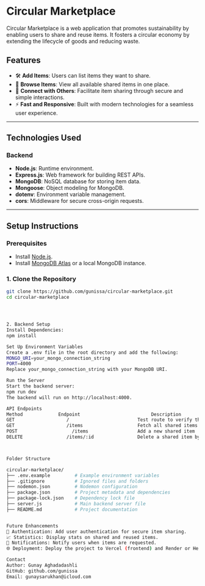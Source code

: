 # Circular Marketplace

Circular Marketplace is a web application that promotes sustainability by enabling users to share and reuse items. It fosters a circular economy by extending the lifecycle of goods and reducing waste.

## Features
- 🛠️ **Add Items**: Users can list items they want to share.
- 📖 **Browse Items**: View all available shared items in one place.
- 🔗 **Connect with Others**: Facilitate item sharing through secure and simple interactions.
- ⚡ **Fast and Responsive**: Built with modern technologies for a seamless user experience.

---

## Technologies Used

### **Backend**
- **Node.js**: Runtime environment.
- **Express.js**: Web framework for building REST APIs.
- **MongoDB**: NoSQL database for storing item data.
- **Mongoose**: Object modeling for MongoDB.
- **dotenv**: Environment variable management.
- **cors**: Middleware for secure cross-origin requests.

---

## Setup Instructions

### Prerequisites
- Install [Node.js](https://nodejs.org/).
- Install [MongoDB Atlas](https://www.mongodb.com/atlas/database) or a local MongoDB instance.

### 1. Clone the Repository
```bash
git clone https://github.com/gunissa/circular-marketplace.git
cd circular-marketplace




2. Backend Setup
Install Dependencies:
npm install

Set Up Environment Variables
Create a .env file in the root directory and add the following:
MONGO_URI=your_mongo_connection_string
PORT=4000
Replace your_mongo_connection_string with your MongoDB URI.

Run the Server
Start the backend server:
npm run dev
The backend will run on http://localhost:4000.

API Endpoints
Method	           Endpoint	                         Description
GET	                  /	                        Test route to verify the API
GET	                  /items	                Fetch all shared items
POST	                /items	                Add a new shared item
DELETE	              /items/:id	            Delete a shared item by ID



Folder Structure

circular-marketplace/
├── .env.example         # Example environment variables
├── .gitignore           # Ignored files and folders
├── nodemon.json         # Nodemon configuration
├── package.json         # Project metadata and dependencies
├── package-lock.json    # Dependency lock file
├── server.js            # Main backend server file
├── README.md            # Project documentation


Future Enhancements
🌟 Authentication: Add user authentication for secure item sharing.
📈 Statistics: Display stats on shared and reused items.
🔔 Notifications: Notify users when items are requested.
🌐 Deployment: Deploy the project to Vercel (frontend) and Render or Heroku (backend).

Contact
Author: Gunay Aghadadashli
GitHub: github.com/gunissa
Email: gunaysarukhan@icloud.com

